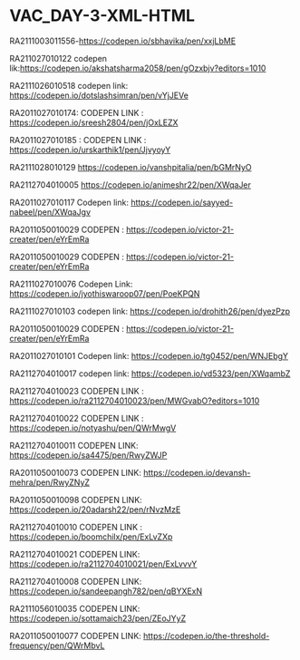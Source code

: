 # VAC_DAY-3-XML-HTML

RA2111003011556-https://codepen.io/sbhavika/pen/xxjLbME


RA211027010122
codepen lik:https://codepen.io/akshatsharma2058/pen/gOzxbjv?editors=1010

RA2111026010518
codepen link: https://codepen.io/dotslashsimran/pen/vYjJEVe


RA2011027010174:
CODEPEN LINK : https://codepen.io/sreesh2804/pen/jOxLEZX


RA2011027010185 : CODEPEN LINK : https://codepen.io/urskarthik1/pen/JjvyoyY


RA2111028010129
https://codepen.io/vanshpitalia/pen/bGMrNyO


RA2112704010005
https://codepen.io/animeshr22/pen/XWqaJer

RA2011027010117
Codepen link: https://codepen.io/sayyed-nabeel/pen/XWqaJgv




RA2011050010029
CODEPEN : https://codepen.io/victor-21-creater/pen/eYrEmRa


RA2011050010029
CODEPEN : https://codepen.io/victor-21-creater/pen/eYrEmRa



RA2111027010076
Codepen Link: https://codepen.io/jyothiswaroop07/pen/PoeKPQN

RA2111027010103
codepen link: https://codepen.io/drohith26/pen/dyezPzp


RA2011050010029
CODEPEN : https://codepen.io/victor-21-creater/pen/eYrEmRa




RA2011027010101
Codepen link: https://codepen.io/tg0452/pen/WNJEbgY

RA2112704010017
codepen link: https://codepen.io/vd5323/pen/XWqambZ

RA2112704010023
CODEPEN LINK : https://codepen.io/ra2112704010023/pen/MWGvabO?editors=1010



RA2112704010022
CODEPEN LINK : https://codepen.io/notyashu/pen/QWrMwgV

RA2112704010011
CODEPEN LINK: https://codepen.io/sa4475/pen/RwyZWJP


RA2011050010073
CODEPEN LINK: https://codepen.io/devansh-mehra/pen/RwyZNyZ


RA2011050010098
CODEPEN LINK: https://codepen.io/20adarsh22/pen/rNvzMzE

RA2112704010010
CODEPEN LINK : https://codepen.io/boomchilx/pen/ExLvZXp


RA2112704010021
CODEPEN LINK: https://codepen.io/ra2112704010021/pen/ExLvvvY


RA2112704010008
CODEPEN LINK: https://codepen.io/sandeepangh782/pen/qBYXExN

RA2111056010035
CODEPEN LINK: https://codepen.io/sottamaich23/pen/ZEoJYyZ

RA2011050010077
CODEPEN LINK: https://codepen.io/the-threshold-frequency/pen/QWrMbvL









